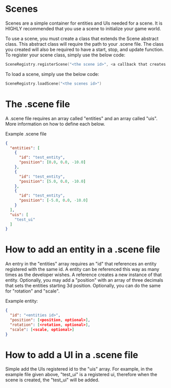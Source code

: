 Scenes
======
Scenes are a simple container for entities and UIs needed for a scene.  It is HIGHLY recommended that you use a scene to initialize your game world.

To use a scene, you must create a class that extends the Scene abstract class.  This abstract class will require the path to your .scene file.  The class you created will also be required to have a start, stop, and update function.
To register your scene class, simply use the below code:
```kotlin
SceneRegistry.registerScene("<the scene id>", <a callback that creates your scene class>)
```

To load a scene, simply use the below code:
```kotlin
SceneRegistry.loadScene("<the scenes id>")
```

The .scene file
===============
A .scene file requires an array called "entities" and an array called "uis".
More information on how to define each below.

Example .scene file
```json
{
  "entities": [
    {
      "id": "test_entity",
      "position": [0.0, 0.0, -10.0]
    },
    {
      "id": "test_entity",
      "position": [5.0, 0.0, -10.0]
    },
    {
      "id": "test_entity",
      "position": [-5.0, 0.0, -10.0]
    }
  ],
  "uis": [
    "test_ui"
  ]
}
```

How to add an entity in a .scene file
========================================
An entry in the "entities" array requires an "id" that references an entity registered with the same id.  A entity can be referenced this way as many times as the developer wishes.  A reference creates a new instance of that entity.
Optionally, you may add a "position" with an array of three decimals that sets the entities starting 3d position.
Optionally, you can do the same for "rotation" and "scale".

Example entity:
```json
{
  "id": "<entities id>",
  "position": [<position, optional>],
  "rotation": [<rotation, optional>],
  "scale": [<scale, optional>]
}
```

How to add a UI in a .scene file
==================================
Simple add the UIs registered id to the "uis" array.  For example, in the example file given above, "test_ui" is a registered ui, therefore when the scene is created, the "test_ui" will be added.